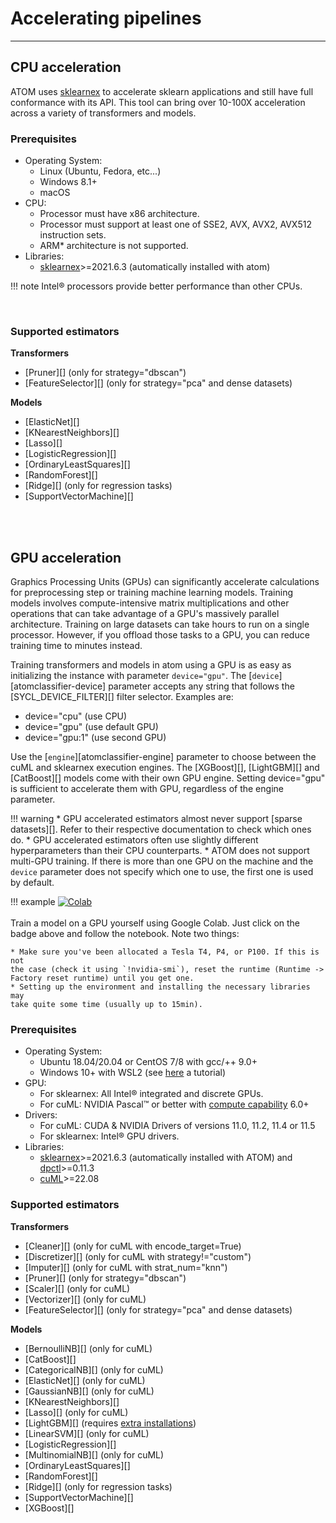 # Accelerating pipelines
------------------------

## CPU acceleration

ATOM uses [sklearnex](https://intel.github.io/scikit-learn-intelex/index.html)
to accelerate sklearn applications and still have full conformance
with its API. This tool can bring over 10-100X acceleration across a
variety of transformers and models.

### Prerequisites

* Operating System:
    - Linux (Ubuntu, Fedora, etc...)
    - Windows 8.1+
    - macOS
* CPU:
    - Processor must have x86 architecture.
    - Processor must support at least one of SSE2, AVX, AVX2, AVX512 instruction sets.
    - ARM* architecture is not supported.
* Libraries:
    - [sklearnex](https://intel.github.io/scikit-learn-intelex/index.html)>=2021.6.3 (automatically installed with atom)

!!! note
    Intel® processors provide better performance than other CPUs.

<br>

### Supported estimators

**Transformers**

* [Pruner][] (only for strategy="dbscan")
* [FeatureSelector][] (only for strategy="pca" and dense datasets)

**Models**

* [ElasticNet][]
* [KNearestNeighbors][]
* [Lasso][]
* [LogisticRegression][]
* [OrdinaryLeastSquares][]
* [RandomForest][]
* [Ridge][] (only for regression tasks)
* [SupportVectorMachine][]


<br><br>

## GPU acceleration

Graphics Processing Units (GPUs) can significantly accelerate
calculations for preprocessing step or training machine learning
models. Training models involves compute-intensive matrix
multiplications and other operations that can take advantage of a
GPU's massively parallel architecture. Training on large datasets can
take hours to run on a single processor. However, if you offload those
tasks to a GPU, you can reduce training time to minutes instead.

Training transformers and models in atom using a GPU is as easy as
initializing the instance with parameter `device="gpu"`. The [`device`]
[atomclassifier-device] parameter accepts any string that follows the
[SYCL_DEVICE_FILTER][] filter selector. Examples are:

* device="cpu" (use CPU)
* device="gpu" (use default GPU)
* device="gpu:1" (use second GPU)

Use the [`engine`][atomclassifier-engine] parameter to choose between the
cuML and sklearnex execution engines. The [XGBoost][], [LightGBM][] and
[CatBoost][] models come with their own GPU engine. Setting device="gpu"
is sufficient to accelerate them with GPU, regardless of the engine parameter.

!!! warning
    * GPU accelerated estimators almost never support [sparse datasets][].
      Refer to their respective documentation to check which ones do.
    * GPU accelerated estimators often use slightly different hyperparameters
      than their CPU counterparts.
    * ATOM does not support multi-GPU training. If there is more than one
      GPU on the machine and the `device` parameter does not specify which
      one to use, the first one is used by default.

!!! example
    [![Colab](https://camo.githubusercontent.com/52feade06f2fecbf006889a904d221e6a730c194/68747470733a2f2f636f6c61622e72657365617263682e676f6f676c652e636f6d2f6173736574732f636f6c61622d62616467652e737667)](https://colab.research.google.com/drive/1b-piLK6_O99EDpLNmeKIsSRkQlk0WoTl#offline=true&sandboxMode=true)<br><br>
    Train a model on a GPU yourself using Google Colab. Just click on
    the badge above and follow the notebook. Note two things:

    * Make sure you've been allocated a Tesla T4, P4, or P100. If this is not
    the case (check it using `!nvidia-smi`), reset the runtime (Runtime -> 
    Factory reset runtime) until you get one.
    * Setting up the environment and installing the necessary libraries may
    take quite some time (usually up to 15min).


### Prerequisites

* Operating System:
    - Ubuntu 18.04/20.04 or CentOS 7/8 with gcc/++ 9.0+
    - Windows 10+ with WSL2 (see [here](https://developer.nvidia.com/blog/run-rapids-on-microsoft-windows-10-using-wsl-2-the-windows-subsystem-for-linux/) a tutorial)
* GPU: 
    - For sklearnex: All Intel® integrated and discrete GPUs.
    - For cuML: NVIDIA Pascal™ or better with [compute capability](https://developer.nvidia.com/cuda-gpus) 6.0+
* Drivers:
    - For cuML: CUDA & NVIDIA Drivers of versions 11.0, 11.2, 11.4 or 11.5
    - For sklearnex: Intel® GPU drivers.
* Libraries:
    - [sklearnex](https://intel.github.io/scikit-learn-intelex/index.html)>=2021.6.3 (automatically installed with ATOM) and [dpctl](https://github.com/IntelPython/dpctl)>=0.11.3
    - [cuML](https://docs.rapids.ai/api/cuml/stable/)>=22.08

### Supported estimators

**Transformers**

* [Cleaner][] (only for cuML with encode_target=True)
* [Discretizer][] (only for cuML with strategy!="custom")
* [Imputer][] (only for cuML with strat_num="knn")
* [Pruner][] (only for strategy="dbscan")
* [Scaler][] (only for cuML)
* [Vectorizer][] (only for cuML)
* [FeatureSelector][] (only for strategy="pca" and dense datasets)


**Models**

* [BernoulliNB][] (only for cuML)
* [CatBoost][]
* [CategoricalNB][] (only for cuML)
* [ElasticNet][] (only for cuML)
* [GaussianNB][] (only for cuML)
* [KNearestNeighbors][]
* [Lasso][] (only for cuML)
* [LightGBM][] (requires [extra installations](https://lightgbm.readthedocs.io/en/latest/GPU-Tutorial.html))
* [LinearSVM][] (only for cuML)
* [LogisticRegression][]
* [MultinomialNB][] (only for cuML)
* [OrdinaryLeastSquares][]
* [RandomForest][]
* [Ridge][] (only for regression tasks)
* [SupportVectorMachine][]
* [XGBoost][]
